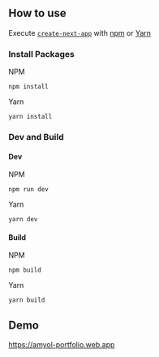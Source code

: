 

## How to use

Execute [`create-next-app`](https://github.com/vercel/next.js/tree/canary/packages/create-next-app) with [npm](https://docs.npmjs.com/cli/init) or [Yarn](https://yarnpkg.com/lang/en/docs/cli/create/) 

### Install Packages

NPM

    npm install
    
Yarn

    yarn install
    
### Dev and Build

#### Dev
NPM

    npm run dev
    
Yarn 

    yarn dev
    
#### Build
NPM

    npm build
    
Yarn 

    yarn build

## Demo

https://amyol-portfolio.web.app
